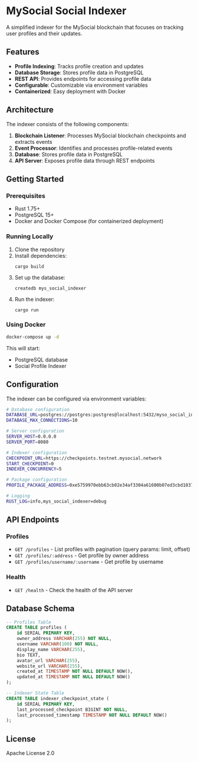 # MySocial Social Indexer

A simplified indexer for the MySocial blockchain that focuses on tracking user profiles and their updates.

## Features

- **Profile Indexing**: Tracks profile creation and updates
- **Database Storage**: Stores profile data in PostgreSQL
- **REST API**: Provides endpoints for accessing profile data
- **Configurable**: Customizable via environment variables
- **Containerized**: Easy deployment with Docker

## Architecture

The indexer consists of the following components:

1. **Blockchain Listener**: Processes MySocial blockchain checkpoints and extracts events
2. **Event Processor**: Identifies and processes profile-related events
3. **Database**: Stores profile data in PostgreSQL
4. **API Server**: Exposes profile data through REST endpoints

## Getting Started

### Prerequisites

- Rust 1.75+
- PostgreSQL 15+
- Docker and Docker Compose (for containerized deployment)

### Running Locally

1. Clone the repository
2. Install dependencies:
   ```
   cargo build
   ```
3. Set up the database:
   ```
   createdb mys_social_indexer
   ```
4. Run the indexer:
   ```
   cargo run
   ```

### Using Docker

```bash
docker-compose up -d
```

This will start:
- PostgreSQL database
- Social Profile Indexer

## Configuration

The indexer can be configured via environment variables:

```bash
# Database configuration
DATABASE_URL=postgres://postgres:postgres@localhost:5432/myso_social_indexer
DATABASE_MAX_CONNECTIONS=10

# Server configuration
SERVER_HOST=0.0.0.0
SERVER_PORT=8080

# Indexer configuration
CHECKPOINT_URL=https://checkpoints.testnet.mysocial.network
START_CHECKPOINT=0
INDEXER_CONCURRENCY=5

# Package configuration
PROFILE_PACKAGE_ADDRESS=0xe5759970ebb63cb02e34af3304a61600b07ed3cbd10376b3a0be98952b54aa76

# Logging
RUST_LOG=info,mys_social_indexer=debug
```

## API Endpoints

### Profiles

- `GET /profiles` - List profiles with pagination (query params: limit, offset)
- `GET /profiles/:address` - Get profile by owner address
- `GET /profiles/username/:username` - Get profile by username

### Health

- `GET /health` - Check the health of the API server

## Database Schema

```sql
-- Profiles Table
CREATE TABLE profiles (
    id SERIAL PRIMARY KEY,
    owner_address VARCHAR(255) NOT NULL,
    username VARCHAR(100) NOT NULL,
    display_name VARCHAR(255),
    bio TEXT,
    avatar_url VARCHAR(255),
    website_url VARCHAR(255),
    created_at TIMESTAMP NOT NULL DEFAULT NOW(),
    updated_at TIMESTAMP NOT NULL DEFAULT NOW()
);

-- Indexer State Table
CREATE TABLE indexer_checkpoint_state (
    id SERIAL PRIMARY KEY,
    last_processed_checkpoint BIGINT NOT NULL,
    last_processed_timestamp TIMESTAMP NOT NULL DEFAULT NOW()
);
```

## License

Apache License 2.0